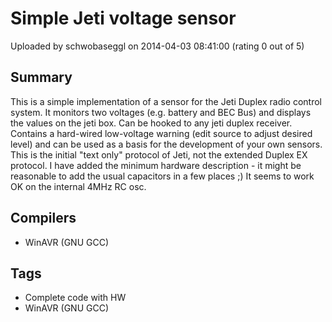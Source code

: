 # Simple Jeti voltage sensor

Uploaded by schwobaseggl on 2014-04-03 08:41:00 (rating 0 out of 5)

## Summary

This is a simple implementation of a sensor for the Jeti Duplex radio control system. It monitors two voltages (e.g. battery and BEC Bus) and displays the values on the jeti box. Can be hooked to any jeti duplex receiver. Contains a hard-wired low-voltage warning (edit source to adjust desired level) and can be used as a basis for the development of your own sensors. This is the initial "text only" protocol of Jeti, not the extended Duplex EX protocol. I have added the minimum hardware description - it might be reasonable to add the usual capacitors in a few places ;) It seems to work OK on the internal 4MHz RC osc.

## Compilers

- WinAVR (GNU GCC)

## Tags

- Complete code with HW
- WinAVR (GNU GCC)
